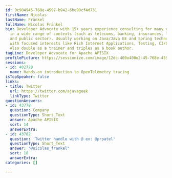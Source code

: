 ```yaml
---
id: 9c904945-768e-4597-b942-6be90cf4d731
firstName: Nicolas
lastName: Fränkel
fullName: Nicolas Fränkel
bio: Developer Advocate with 15+ years experience consulting for many different customers,
  in a wide range of contexts (such as telecoms, banking, insurances, large retail
  and public sector). Usually working on Java/Java EE and Spring technologies, but
  with focused interests like Rich Internet Applications, Testing, CI/CD and DevOps.
  Also double as a trainer and triples as a book author.
tagLine: Developer Advocate for Apache APISIX
profilePicture: https://sessionize.com/image/12dc-400o400o2-45-768e-4597-b942-6be90cf4d731.6e2596d1-b28c-43e1-a08f-b0d2050b5301.jpg
sessions:
- id: 402728
  name: Hands-on introduction to OpenTelemetry tracing
isTopSpeaker: false
links:
- title: Twitter
  url: https://twitter.com/ajavageek
  linkType: Twitter
questionAnswers:
- id: 43778
  question: Company
  questionType: Short_Text
  answer: Apache APISIX
  sort: 14
  answerExtra: 
- id: 43782
  question: 'Twitter handle with @ ex: @prpatel'
  questionType: Short_Text
  answer: "@nicolas_frankel"
  sort: 18
  answerExtra: 
categories: []

---
```

